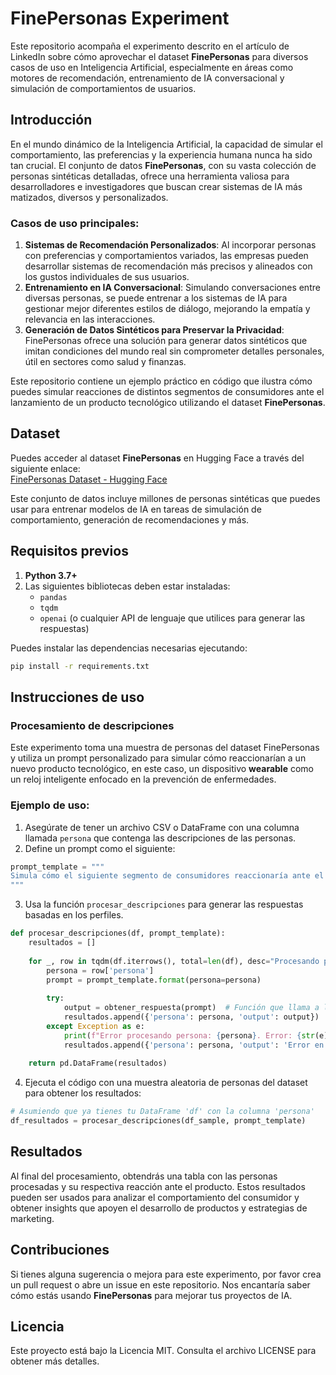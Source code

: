
# FinePersonas Experiment

Este repositorio acompaña el experimento descrito en el artículo de LinkedIn sobre cómo aprovechar el dataset **FinePersonas** para diversos casos de uso en Inteligencia Artificial, especialmente en áreas como motores de recomendación, entrenamiento de IA conversacional y simulación de comportamientos de usuarios.

## Introducción

En el mundo dinámico de la Inteligencia Artificial, la capacidad de simular el comportamiento, las preferencias y la experiencia humana nunca ha sido tan crucial. El conjunto de datos **FinePersonas**, con su vasta colección de personas sintéticas detalladas, ofrece una herramienta valiosa para desarrolladores e investigadores que buscan crear sistemas de IA más matizados, diversos y personalizados.

### Casos de uso principales:
1. **Sistemas de Recomendación Personalizados**: Al incorporar personas con preferencias y comportamientos variados, las empresas pueden desarrollar sistemas de recomendación más precisos y alineados con los gustos individuales de sus usuarios.
2. **Entrenamiento en IA Conversacional**: Simulando conversaciones entre diversas personas, se puede entrenar a los sistemas de IA para gestionar mejor diferentes estilos de diálogo, mejorando la empatía y relevancia en las interacciones.
3. **Generación de Datos Sintéticos para Preservar la Privacidad**: FinePersonas ofrece una solución para generar datos sintéticos que imitan condiciones del mundo real sin comprometer detalles personales, útil en sectores como salud y finanzas.

Este repositorio contiene un ejemplo práctico en código que ilustra cómo puedes simular reacciones de distintos segmentos de consumidores ante el lanzamiento de un producto tecnológico utilizando el dataset **FinePersonas**.

## Dataset

Puedes acceder al dataset **FinePersonas** en Hugging Face a través del siguiente enlace:  
[FinePersonas Dataset - Hugging Face](https://huggingface.co/datasets/argilla/FinePersonas-v0.1)

Este conjunto de datos incluye millones de personas sintéticas que puedes usar para entrenar modelos de IA en tareas de simulación de comportamiento, generación de recomendaciones y más.

## Requisitos previos

1. **Python 3.7+**
2. Las siguientes bibliotecas deben estar instaladas:
   - `pandas`
   - `tqdm`
   - `openai` (o cualquier API de lenguaje que utilices para generar las respuestas)
   
Puedes instalar las dependencias necesarias ejecutando:

```bash
pip install -r requirements.txt
```

## Instrucciones de uso

### Procesamiento de descripciones

Este experimento toma una muestra de personas del dataset FinePersonas y utiliza un prompt personalizado para simular cómo reaccionarían a un nuevo producto tecnológico, en este caso, un dispositivo **wearable** como un reloj inteligente enfocado en la prevención de enfermedades.

### Ejemplo de uso:

1. Asegúrate de tener un archivo CSV o DataFrame con una columna llamada `persona` que contenga las descripciones de las personas.
2. Define un prompt como el siguiente:

```python
prompt_template = """
Simula cómo el siguiente segmento de consumidores reaccionaría ante el lanzamiento de un nuevo producto de tecnología wearable (por ejemplo, un reloj inteligente) que monitorea la salud, enfocado en la prevención de enfermedades y bienestar: {persona}
"""
```

3. Usa la función `procesar_descripciones` para generar las respuestas basadas en los perfiles.

```python
def procesar_descripciones(df, prompt_template):
    resultados = []
    
    for _, row in tqdm(df.iterrows(), total=len(df), desc="Procesando personas"):
        persona = row['persona']
        prompt = prompt_template.format(persona=persona)
        
        try:
            output = obtener_respuesta(prompt)  # Función que llama a la API
            resultados.append({'persona': persona, 'output': output})
        except Exception as e:
            print(f"Error procesando persona: {persona}. Error: {str(e)}")
            resultados.append({'persona': persona, 'output': 'Error en el procesamiento'})
    
    return pd.DataFrame(resultados)
```

4. Ejecuta el código con una muestra aleatoria de personas del dataset para obtener los resultados:

```python
# Asumiendo que ya tienes tu DataFrame 'df' con la columna 'persona'
df_resultados = procesar_descripciones(df_sample, prompt_template)
```

## Resultados

Al final del procesamiento, obtendrás una tabla con las personas procesadas y su respectiva reacción ante el producto. Estos resultados pueden ser usados para analizar el comportamiento del consumidor y obtener insights que apoyen el desarrollo de productos y estrategias de marketing.

## Contribuciones

Si tienes alguna sugerencia o mejora para este experimento, por favor crea un pull request o abre un issue en este repositorio. Nos encantaría saber cómo estás usando **FinePersonas** para mejorar tus proyectos de IA.

## Licencia

Este proyecto está bajo la Licencia MIT. Consulta el archivo LICENSE para obtener más detalles.

